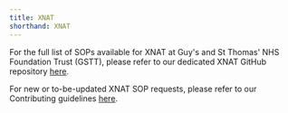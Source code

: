 ```yaml
---
title: XNAT
shorthand: XNAT
---
```


For the full list of SOPs available for XNAT at Guy's and St Thomas' NHS Foundation Trust (GSTT), please refer to our dedicated XNAT GitHub repository [here](https://github.com/GSTT-CSC/XNAT).

For new or to-be-updated XNAT SOP requests, please refer to our Contributing guidelines [here](https://github.com/GSTT-CSC/XNAT).